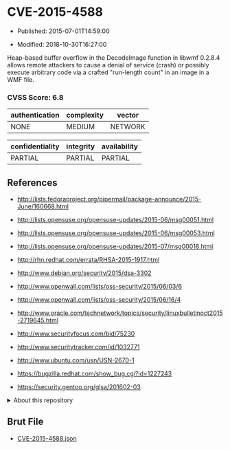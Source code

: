 # CVE-2015-4588

- Published: 2015-07-01T14:59:00

- Modified: 2018-10-30T16:27:00

Heap-based buffer overflow in the DecodeImage function in libwmf 0.2.8.4 allows remote attackers to cause a denial of service (crash) or possibly execute arbitrary code via a crafted "run-length count" in an image in a WMF file.

### CVSS Score: **6.8**

| authentication | complexity | vector |
| --- | --- | --- |
| NONE | MEDIUM | NETWORK |

| confidentiality | integrity | availability |
| --- | --- | --- |
| PARTIAL | PARTIAL | PARTIAL |

## References

* http://lists.fedoraproject.org/pipermail/package-announce/2015-June/160668.html

* http://lists.opensuse.org/opensuse-updates/2015-06/msg00051.html

* http://lists.opensuse.org/opensuse-updates/2015-06/msg00053.html

* http://lists.opensuse.org/opensuse-updates/2015-07/msg00018.html

* http://rhn.redhat.com/errata/RHSA-2015-1917.html

* http://www.debian.org/security/2015/dsa-3302

* http://www.openwall.com/lists/oss-security/2015/06/03/6

* http://www.openwall.com/lists/oss-security/2015/06/16/4

* http://www.oracle.com/technetwork/topics/security/linuxbulletinoct2015-2719645.html

* http://www.securityfocus.com/bid/75230

* http://www.securitytracker.com/id/1032771

* http://www.ubuntu.com/usn/USN-2670-1

* https://bugzilla.redhat.com/show_bug.cgi?id=1227243

* https://security.gentoo.org/glsa/201602-03

<details>
<summary>About this repository</summary> 

  This repository is part of the project [Live Hack CVE](https://github.com/Live-Hack-CVE). Main website can be found [www.live-hack.org](https://www.live-hack.org) 
  
  Made by [Sn0wAlice](https://github.com/Sn0wAlice) for the people that care about security and need to have a feed of the latest CVEs. Hope you enjoy it, don't forget to star the repo and follow me on [Twitter](https://twitter.com/Sn0wAlice) and [Github](https://github.com/Sn0wAlice). And that is my [personnal website](https://www.alice-snow.me/)

  - [Home Page](https://github.com/Live-Hack-CVE)
  - [Framework](https://github.com/Live-Hack-CVE/cve-framework)
  - [CVE database](https://github.com/Live-Hack-CVE/full_database)
  - [Changelog](https://github.com/Live-Hack-CVE/Changelog)
</details>

## Brut File

* [CVE-2015-4588.json](https://raw.githubusercontent.com/Live-Hack-CVE/full_database/main/cves/2015/CVE-2015-4588.json)

